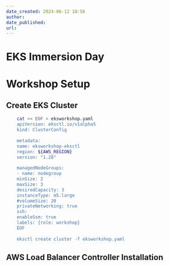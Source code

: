 ```yaml
---
date_created: 2024-06-12 18:56
author: 
date_published: 
url:
---
```

# EKS Immersion Day

# Workshop Setup

## Create EKS Cluster
```bash
	cat << EOF > eksworkshop.yaml
	apiVersion: eksctl.io/v1alpha5
	kind: ClusterConfig
	
	metadata:
	name: eksworkshop-eksctl
	region: ${AWS_REGION}
	version: "1.28"
	   
	managedNodeGroups:
	- name: nodegroup
	minSize: 2
	maxSize: 3
	desiredCapacity: 3
	instanceType: m5.large
	#volumeSize: 20
	privateNetworking: true
	ssh:
	enableSsm: true
	labels: {role: workshop}
	EOF
	
	eksctl create cluster -f eksworkshop.yaml
```
## AWS Load Balancer Controller Installation


## 
